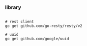 ### library
```shell

# rest client
go get github.com/go-resty/resty/v2

# uuid
go get github.com/google/uuid
```